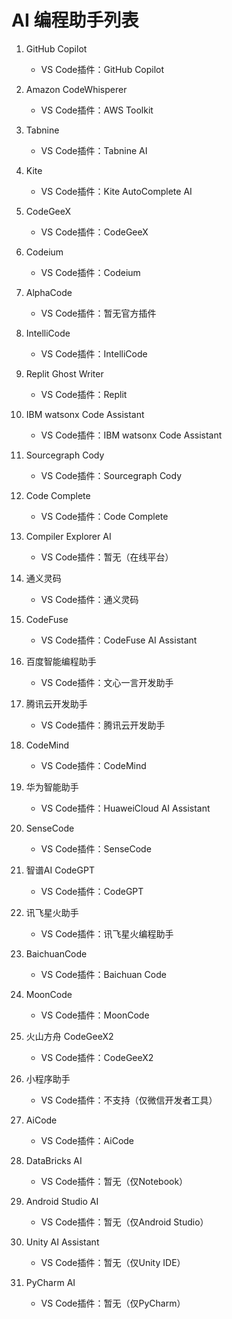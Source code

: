 # AI 编程助手列表

1. GitHub Copilot
   - VS Code插件：GitHub Copilot

2. Amazon CodeWhisperer
   - VS Code插件：AWS Toolkit

3. Tabnine
   - VS Code插件：Tabnine AI

4. Kite
   - VS Code插件：Kite AutoComplete AI

5. CodeGeeX
   - VS Code插件：CodeGeeX

6. Codeium
   - VS Code插件：Codeium

7. AlphaCode
   - VS Code插件：暂无官方插件

8. IntelliCode
   - VS Code插件：IntelliCode

9. Replit Ghost Writer
   - VS Code插件：Replit

10. IBM watsonx Code Assistant
    - VS Code插件：IBM watsonx Code Assistant

11. Sourcegraph Cody
    - VS Code插件：Sourcegraph Cody

12. Code Complete
    - VS Code插件：Code Complete

13. Compiler Explorer AI
    - VS Code插件：暂无（在线平台）

14. 通义灵码
    - VS Code插件：通义灵码

15. CodeFuse
    - VS Code插件：CodeFuse AI Assistant

16. 百度智能编程助手
    - VS Code插件：文心一言开发助手

17. 腾讯云开发助手
    - VS Code插件：腾讯云开发助手

18. CodeMind
    - VS Code插件：CodeMind

19. 华为智能助手
    - VS Code插件：HuaweiCloud AI Assistant

20. SenseCode
    - VS Code插件：SenseCode

21. 智谱AI CodeGPT
    - VS Code插件：CodeGPT

22. 讯飞星火助手
    - VS Code插件：讯飞星火编程助手

23. BaichuanCode
    - VS Code插件：Baichuan Code

24. MoonCode
    - VS Code插件：MoonCode

25. 火山方舟 CodeGeeX2
    - VS Code插件：CodeGeeX2

26. 小程序助手
    - VS Code插件：不支持（仅微信开发者工具）

27. AiCode
    - VS Code插件：AiCode

28. DataBricks AI
    - VS Code插件：暂无（仅Notebook）

29. Android Studio AI
    - VS Code插件：暂无（仅Android Studio）

30. Unity AI Assistant
    - VS Code插件：暂无（仅Unity IDE）

31. PyCharm AI
    - VS Code插件：暂无（仅PyCharm）